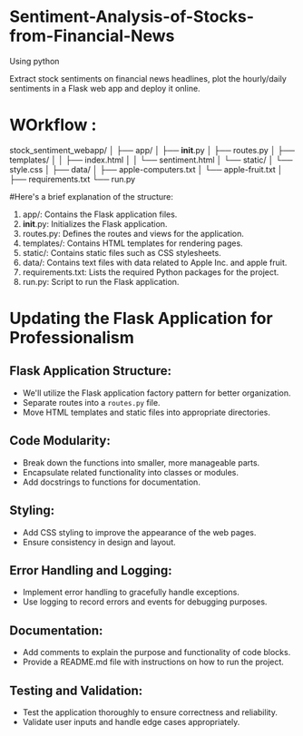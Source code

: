 # Sentiment-Analysis-of-Stocks-from-Financial-News
Using python 

Extract stock sentiments on financial news headlines, plot the hourly/daily sentiments in a Flask web app and deploy it online.

# WOrkflow :

stock_sentiment_webapp/
│
├── app/
│   ├── __init__.py
│   ├── routes.py
│   ├── templates/
│   │   ├── index.html
│   │   └── sentiment.html
│   └── static/
│       └── style.css
│
├── data/
│   ├── apple-computers.txt
│   └── apple-fruit.txt
│
├── requirements.txt
└── run.py


#Here's a brief explanation of the structure:

1. app/: Contains the Flask application files.
2. __init__.py: Initializes the Flask application.
3. routes.py: Defines the routes and views for the application.
4. templates/: Contains HTML templates for rendering pages.
5. static/: Contains static files such as CSS stylesheets.
6. data/: Contains text files with data related to Apple Inc. and apple fruit.
7. requirements.txt: Lists the required Python packages for the project.
8. run.py: Script to run the Flask application.


# Updating the Flask Application for Professionalism

## Flask Application Structure:
- We'll utilize the Flask application factory pattern for better organization.
- Separate routes into a `routes.py` file.
- Move HTML templates and static files into appropriate directories.

## Code Modularity:
- Break down the functions into smaller, more manageable parts.
- Encapsulate related functionality into classes or modules.
- Add docstrings to functions for documentation.

## Styling:
- Add CSS styling to improve the appearance of the web pages.
- Ensure consistency in design and layout.

## Error Handling and Logging:
- Implement error handling to gracefully handle exceptions.
- Use logging to record errors and events for debugging purposes.

## Documentation:
- Add comments to explain the purpose and functionality of code blocks.
- Provide a README.md file with instructions on how to run the project.

## Testing and Validation:
- Test the application thoroughly to ensure correctness and reliability.
- Validate user inputs and handle edge cases appropriately.
